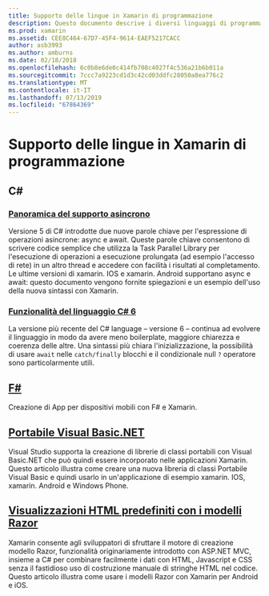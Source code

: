 ```yaml
---
title: Supporto delle lingue in Xamarin di programmazione
description: Questo documento descrive i diversi linguaggi di programmazione supportati da Xamarin. Viene descritto C#, F#, Visual Basic.NET portabile e i modelli Razor.
ms.prod: xamarin
ms.assetid: CEE8C464-67D7-45F4-9614-EAEF5217CACC
author: asb3993
ms.author: amburns
ms.date: 02/18/2018
ms.openlocfilehash: 6c0b8e6de0c414fb708c4027f4c536a21b6b011a
ms.sourcegitcommit: 7ccc7a9223cd1d3c42cd03ddfc28050a8ea776c2
ms.translationtype: MT
ms.contentlocale: it-IT
ms.lasthandoff: 07/13/2019
ms.locfileid: "67864369"
---
```

# <a name="programming-language-support-in-xamarin"></a>Supporto delle lingue in Xamarin di programmazione

## <a name="c"></a>C# 

### <a name="async-support-overviewcross-platformplatformasyncmd"></a>[Panoramica del supporto asincrono](~/cross-platform/platform/async.md)

Versione 5 di C# introdotte due nuove parole chiave per l'espressione di operazioni asincrone: async e await. Queste parole chiave consentono di scrivere codice semplice che utilizza la Task Parallel Library per l'esecuzione di operazioni a esecuzione prolungata (ad esempio l'accesso di rete) in un altro thread e accedere con facilità i risultati al completamento. Le ultime versioni di xamarin. IOS e xamarin. Android supportano async e await: questo documento vengono fornite spiegazioni e un esempio dell'uso della nuova sintassi con Xamarin.

### <a name="c-6-language-featurescross-platformplatformcsharp-sixmd"></a>[Funzionalità del linguaggio C# 6](~/cross-platform/platform/csharp-six.md)

La versione più recente del C# language – versione 6 – continua ad evolvere il linguaggio in modo da avere meno boilerplate, maggiore chiarezza e coerenza delle altre. Una sintassi più chiara l'inizializzazione, la possibilità di usare `await` nelle `catch/finally` blocchi e il condizionale null `?` operatore sono particolarmente utili.

## <a name="ffsharpindexmd"></a>[F#](fsharp/index.md)

Creazione di App per dispositivi mobili con F# e Xamarin.

## <a name="portable-visual-basicnetcross-platformplatformvisual-basicindexmd"></a>[Portabile Visual Basic.NET](~/cross-platform/platform/visual-basic/index.md)

Visual Studio supporta la creazione di librerie di classi portabili con Visual Basic.NET che può quindi essere incorporato nelle applicazioni Xamarin. Questo articolo illustra come creare una nuova libreria di classi Portabile Visual Basic e quindi usarlo in un'applicazione di esempio xamarin. IOS, xamarin. Android e Windows Phone.

## <a name="building-html-views-using-razor-templatescross-platformplatformrazor-html-templatesindexmd"></a>[Visualizzazioni HTML predefiniti con i modelli Razor](~/cross-platform/platform/razor-html-templates/index.md)

Xamarin consente agli sviluppatori di sfruttare il motore di creazione modello Razor, funzionalità originariamente introdotto con ASP.NET MVC, insieme a C# per combinare facilmente i dati con HTML, Javascript e CSS senza il fastidioso uso di costruzione manuale di stringhe HTML nel codice.
Questo articolo illustra come usare i modelli Razor con Xamarin per Android e iOS.
